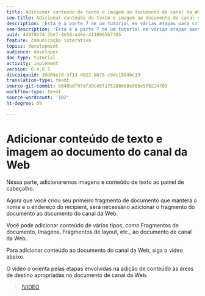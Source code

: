 ```yaml
---
title: Adicionar conteúdo de texto e imagem ao documento do canal da Web
seo-title: Adicionar conteúdo de texto e imagem ao documento do canal da Web
description: 'Esta é a parte 7 de um tutorial em várias etapas para criar seu primeiro documento de comunicações interativas. Nessa parte, adicionaremos imagens e conteúdo de texto ao painel de cabeçalho. '
seo-description: 'Esta é a parte 7 de um tutorial em várias etapas para criar seu primeiro documento de comunicações interativas. Nessa parte, adicionaremos imagens e conteúdo de texto ao painel de cabeçalho. '
uuid: 440f8b74-3be7-4e58-a46e-4110065b7705
feature: comunicação interativa
topics: development
audience: developer
doc-type: tutorial
activity: implement
version: 6.4,6.5
discoiquuid: 3dd64e7d-3f13-4022-bb75-c9dc1884bc19
translation-type: tm+mt
source-git-commit: b040bdf97df39c45f175288608e965e5f0214703
workflow-type: tm+mt
source-wordcount: '182'
ht-degree: 0%

---
```



# Adicionar conteúdo de texto e imagem ao documento do canal da Web

Nessa parte, adicionaremos imagens e conteúdo de texto ao painel de cabeçalho.

Agora que você criou seu primeiro fragmento de documento que manterá o nome e o endereço do recipient, será necessário adicionar o fragmento do documento ao documento do canal da Web.

Você pode adicionar conteúdo de vários tipos, como Fragmentos de documento, Imagens, Fragmentos de layout, etc., ao documento de canal da Web.

Para adicionar conteúdo ao documento do canal da Web, siga o vídeo abaixo.

O vídeo o orienta pelas etapas envolvidas na adição de conteúdo às áreas de destino apropriadas no documento de canal da Web.

>[!VIDEO](https://video.tv.adobe.com/v/22359/?quality=9&learn=on)


